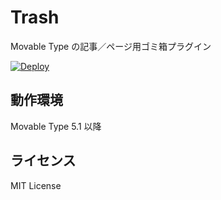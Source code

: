 Trash
===============
Movable Type の記事／ページ用ゴミ箱プラグイン

[![Deploy](https://www.herokucdn.com/deploy/button.png)](https://heroku.com/deploy)

## 動作環境
Movable Type 5.1 以降

## ライセンス
MIT License
